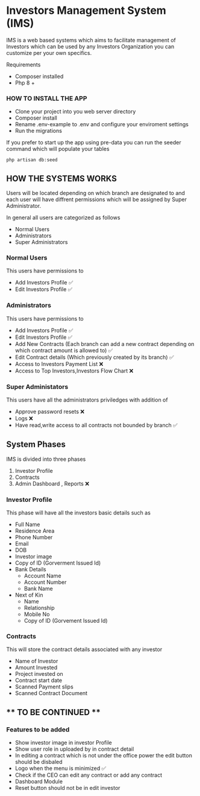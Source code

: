 

# Investors Management System (IMS)

IMS is a web based systems which aims to facilitate management of Investors which can be used by any Investors Organization you can customize per your own specifics.

Requirements
- Composer installed
- Php 8 +

### HOW TO INSTALL THE APP
- Clone your project into you web server directory
- Composer install
- Rename .env-example to .env and configure your enviroment settings
- Run the migrations

If you prefer to start up the app using pre-data you can run the seeder command which will populate your tables
```
php artisan db:seed

```
## HOW THE SYSTEMS WORKS

Users will be located depending on which branch are designated to and each user will have diffrent permissions which will be assigned by Super Administrator.

In general all users are categorized as follows
- Normal Users
- Administrators
- Super Administrators

### Normal Users
This users have permissions to
- Add Investors Profile ✅
- Edit Investors Profile ✅

### Administrators
This users have permissions to
- Add Investors Profile ✅
- Edit Investors Profile ✅
- Add New Contracts (Each branch can add a new contract depending on which contract amount is allowed to) ✅
- Edit Contract details (Which previously created by its branch) ✅
- Access to Investors Payment List ❌
- Access to Top Investors,Investors Flow Chart ❌

### Super Administators
This users have all the administrators priviledges with addition of
- Approve password resets ❌
- Logs ❌
- Have read,write access to all contracts not bounded by branch ✅


## System Phases
IMS is divided into three phases

1.  Investor Profile
2. Contracts
3.  Admin Dashboard , Reports ❌

### Investor Profile
This phase will have all the investors basic details such as

- Full Name
- Residence Area
- Phone Number
- Email
- DOB
- Investor image
- Copy of ID (Gorverment Issued Id)
- Bank Details
   - Account Name
   - Account Number
   - Bank Name
- Next of Kin
  - Name
  - Relationship
  - Mobile No
  - Copy of ID (Gorvement Issued Id)

### Contracts
This will store the contract details associated with any investor
- Name of Investor
- Amount Invested
- Project invested on
- Contract start date
- Scanned Payment slips
- Scanned Contract Document

## ** TO BE CONTINUED **

### Features to be added 
- Show investor image in investor Profile 
- Show user role in uploaded by in contract detail
- In editing a contract which is not under the office power the edit button should be disbaled
- Logo when the menu is minimized ✅
- Check if the CEO can edit any contract or add any contract
- Dashboard Module 
- Reset button should not be in edit investor

